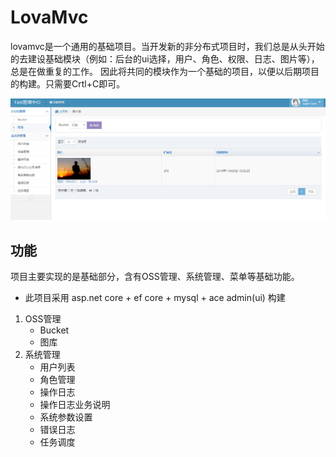 # LovaMvc

lovamvc是一个通用的基础项目。当开发新的非分布式项目时，我们总是从头开始的去建设基础模块（例如：后台的ui选择，用户、角色、权限、日志、图片等），总是在做重复的工作。
因此将共同的模块作为一个基础的项目，以便以后期项目的构建。只需要Crtl+C即可。

![图片](https://github.com/lovachen/LovaMvc/blob/master/1574754461(1).jpg)


## 功能
  项目主要实现的是基础部分，含有OSS管理、系统管理、菜单等基础功能。
  
* 此项目采用  asp.net core + ef core + mysql + ace admin(ui) 构建

1. OSS管理  
   * Bucket 
   * 图库
2. 系统管理  
   * 用户列表 
   * 角色管理
   * 操作日志
   * 操作日志业务说明
   * 系统参数设置
   * 错误日志
   * 任务调度
   
   
 
